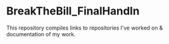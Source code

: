 # BreakTheBill_FinalHandIn
This repository compiles links to repositories I've worked on &amp; documentation of my work.
